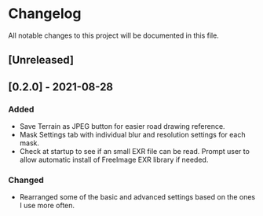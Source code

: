 # Changelog
All notable changes to this project will be documented in this file.

## [Unreleased]

## [0.2.0] - 2021-08-28
### Added
- Save Terrain as JPEG button for easier road drawing reference.
- Mask Settings tab with individual blur and resolution settings for each mask.
- Check at startup to see if an small EXR file can be read.  Prompt user to allow automatic install of FreeImage EXR library if needed.

### Changed
- Rearranged some of the basic and advanced settings based on the ones I use more often.